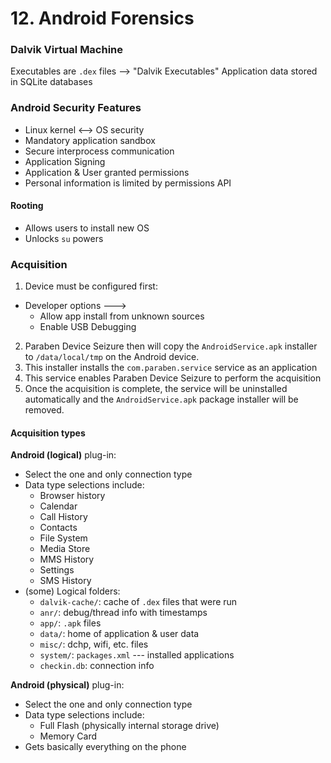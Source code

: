 # 12. Android Forensics

### Dalvik Virtual Machine

Executables are `.dex` files --> "Dalvik Executables"
Application data stored in SQLite databases

### Android Security Features

- Linux kernel <--> OS security
- Mandatory application sandbox
- Secure interprocess communication
- Application Signing
- Application & User granted permissions
- Personal information is limited by permissions API

#### Rooting
- Allows users to install new OS
- Unlocks `su` powers

### Acquisition

1. Device must be configured first:
- Developer options --->
    + Allow app install from unknown sources
    + Enable USB Debugging
2. Paraben Device Seizure then will copy the `AndroidService.apk` installer to `/data/local/tmp` on the Android device.
3. This installer installs the `com.paraben.service` service as an application
4. This service enables Paraben Device Seizure to perform the acquisition
5. Once the acquisition is complete, the service will be uninstalled automatically and the `AndroidService.apk` package installer will be removed.

#### Acquisition types

**Android (logical)** plug-in:
- Select the one and only connection type
- Data type selections include:
    + Browser history
    + Calendar
    + Call History
    + Contacts
    + File System
    + Media Store
    + MMS History
    + Settings
    + SMS History
- (some) Logical folders:
    + `dalvik-cache/`: cache of `.dex` files that were run
    + `anr/`: debug/thread info with timestamps
    + `app/`: `.apk` files
    + `data/`: home of application & user data
    + `misc/`: dchp, wifi, etc. files
    + `system/`: `packages.xml` --- installed applications
    + `checkin.db`: connection info

**Android (physical)** plug-in:
- Select the one and only connection type
- Data type selections include:
    + Full Flash (physically internal storage drive)
    + Memory Card
- Gets basically everything on the phone